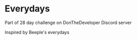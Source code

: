 # Everydays

Part of 28 day challenge on DonTheDeveloper Discord server

Inspired by Beeple's everydays